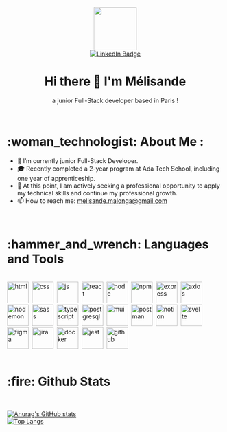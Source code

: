 <div id="header" align="center">
  <img src="https://i.pinimg.com/736x/c3/ac/91/c3ac91cdfb7e17dcdbd9741560cb1622.jpg" height="100vh">
  <div id="badges">
    <a href="">
      <img src="https://img.shields.io/badge/LinkedIn-blue?style=for-the-badge&logo=linkedin&logoColor=white" alt="LinkedIn Badge"/>
    </a>
  </div>
  <h1 align="center">Hi there 👋 I'm Mélisande </h1>
  <p align="center">a junior Full-Stack developer based in Paris !</p>
</div>
</br>

<h1>  :woman_technologist: About Me  :</h1>

- 🔭 I’m currently junior Full-Stack Developer.
- 🎓 Recently completed a 2-year program at Ada Tech School, including one year of apprenticeship.
- 💼 At this point, I am actively seeking a professional opportunity to apply my technical skills and continue my professional growth.
- 📫 How to reach me: melisande.malonga@gmail.com
<br>


<h1> :hammer_and_wrench: Languages and Tools </h1>
<br>
<div>
<img  width="50px" alt="html" src="https://cdn.jsdelivr.net/gh/devicons/devicon@latest/icons/html5/html5-original.svg"/>&nbsp
<img height="50px" width="50px" alt="css" src="https://cdn.jsdelivr.net/gh/devicons/devicon@latest/icons/css3/css3-original.svg" />&nbsp
<img height="50px" width="50px" alt="js" src="https://cdn.jsdelivr.net/gh/devicons/devicon@latest/icons/javascript/javascript-original.svg" />&nbsp
<img height="50px" width="50px" alt="react" src="https://cdn.jsdelivr.net/gh/devicons/devicon@latest/icons/react/react-original.svg"/>&nbsp
<img height="50px" width="50px" alt="node" src="https://cdn.jsdelivr.net/gh/devicons/devicon@latest/icons/nodejs/nodejs-original-wordmark.svg"/>&nbsp
  <img height="50px" width="50px" alt="npm" src="https://cdn.jsdelivr.net/gh/devicons/devicon@latest/icons/npm/npm-original-wordmark.svg"/>&nbsp
  <img height="50px" width="50px" alt="express" src="https://cdn.jsdelivr.net/gh/devicons/devicon@latest/icons/express/express-original-wordmark.svg"/>&nbsp
  <img height="50px" width="50px" alt="axios" src="https://cdn.jsdelivr.net/gh/devicons/devicon@latest/icons/axios/axios-plain-wordmark.svg" />&nbsp
  <img height="50px" width="50px" alt="nodemon" src="https://cdn.jsdelivr.net/gh/devicons/devicon@latest/icons/nodemon/nodemon-plain.svg" />&nbsp
  <img height="50px" width="50px" alt="sass" src="https://cdn.jsdelivr.net/gh/devicons/devicon@latest/icons/sass/sass-original.svg" />&nbsp
  <img height="50px" width="50px" alt="typescript" src="https://cdn.jsdelivr.net/gh/devicons/devicon@latest/icons/typescript/typescript-original.svg" />&nbsp
  <img height="50px" width="50px" alt="postgresql" src="https://cdn.jsdelivr.net/gh/devicons/devicon@latest/icons/postgresql/postgresql-original-wordmark.svg" />&nbsp
  <img height="50px" width="50px" alt="mui" src="https://cdn.jsdelivr.net/gh/devicons/devicon@latest/icons/materialui/materialui-original.svg" />&nbsp
  <img height="50px" width="50px" alt="postman" src="https://cdn.jsdelivr.net/gh/devicons/devicon@latest/icons/postman/postman-original.svg" />&nbsp
  <img height="50px" width="50px" alt="notion" src="https://cdn.jsdelivr.net/gh/devicons/devicon@latest/icons/notion/notion-original.svg" />&nbsp
  <img height="50px" width="50px" alt="svelte" src="https://cdn.jsdelivr.net/gh/devicons/devicon@latest/icons/svelte/svelte-original.svg" />&nbsp
  <img height="50px" width="50px" alt="figma" src="https://cdn.jsdelivr.net/gh/devicons/devicon@latest/icons/figma/figma-original.svg" />&nbsp
  <img height="50px" width="50px" alt="jira" src="https://cdn.jsdelivr.net/gh/devicons/devicon@latest/icons/jira/jira-original-wordmark.svg" />&nbsp
  <img height="50px" width="50px" alt="docker" src="https://cdn.jsdelivr.net/gh/devicons/devicon@latest/icons/docker/docker-plain-wordmark.svg" />&nbsp
  <img height="50px" width="50px" alt="jest" src="https://cdn.jsdelivr.net/gh/devicons/devicon@latest/icons/jest/jest-plain.svg" />&nbsp
  <img height="50px" width="50px" alt="github" src="https://cdn.jsdelivr.net/gh/devicons/devicon@latest/icons/github/github-original-wordmark.svg" />&nbsp
  </div>
  <br>


  <h1> :fire: Github Stats </h1>
  <br>

  [![Anurag's GitHub stats](https://github-readme-stats.vercel.app/api?username=Mlisande&layout=compact&theme=vision-friendly-dark)](https://github.com/anuraghazra/github-readme-stats)
  <br>
  [![Top Langs](https://github-readme-stats.vercel.app/api/top-langs/?username=Mlisande&layout=compact&theme=vision-friendly-dark)](https://github.com/anuraghazra/github-readme-stats)
          
          
          
  
          
          
          
          
          
          
          
          
          
          
          
          
          
          
          
          
          
          



<!--
**Mlisande/Mlisande** is a ✨ _special_ ✨ repository because its `README.md` (this file) appears on your GitHub profile.

Here are some ideas to get you started:

- 🔭 I’m currently working on ...
- 🌱 I’m currently learning ...
- 👯 I’m looking to collaborate on ...
- 🤔 I’m looking for help with ...
- 💬 Ask me about ...
- 📫 How to reach me: ...
- 😄 Pronouns: ...
- ⚡ Fun fact: ...
-->
